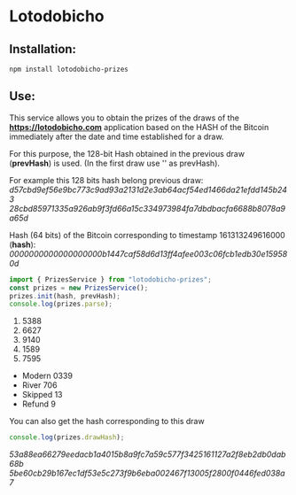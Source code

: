 # **Lotodobicho**

## Installation:

    npm install lotodobicho-prizes

## Use:

This service allows you to obtain the prizes of the draws of the **https://lotodobicho.com** application based on the HASH of the Bitcoin immediately after the date and time established for a draw.

For this purpose, the 128-bit Hash obtained in the previous draw (**prevHash**) is used. (In the first draw use '' as prevHash).

For example this 128 bits hash belong previous draw:
_d57cbd9ef56e9bc773c9ad93a2131d2e3ab64acf54ed1466da21efdd145b243_ \
_28cbd85971335a926ab9f3fd66a15c334973984fa7dbdbacfa6688b8078a9a65d_

Hash (64 bits) of the Bitcoin corresponding to timestamp 161313249616000 (**hash**):
_0000000000000000000b1447caf58d6d13ff4afee003c06fcb1edb30e159580d_

```js
import { PrizesService } from "lotodobicho-prizes";
const prizes = new PrizesService();
prizes.init(hash, prevHash);
console.log(prizes.parse);
```

1. 5388
2. 6627
3. 9140
4. 1589
5. 7595

- Modern 0339
- River 706
- Skipped 13
- Refund 9

You can also get the hash corresponding to this draw

```js
console.log(prizes.drawHash);
```

_53a88ea66279eedacb1a4015b8a9fc7a59c577f3425161127a2f8eb2db0dab68b_ \
_5be60cb29b167ec1df53e5c273f9b6eba002467f13005f2800f0446fed038a7_
